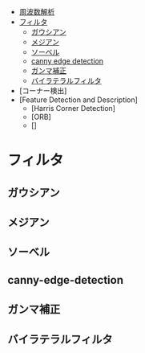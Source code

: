 <!--
 FileName:      readme
 Author:        8ucchiman
 CreatedDate:   2023-10-10 19:07:51
 LastModified:  2023-01-25 10:56:12 +0900
 Reference:     https://qiita.com/Qiita/items/c686397e4a0f4f11683d
 Description:   ---
-->


- [周波数解析](#周波数解析)
- [フィルタ](#フィルタ)
    - [ガウシアン](#ガウシアン)
    - [メジアン](#メジアン)
    - [ソーベル](#ソーベル)
    - [canny edge detection](#canny-edge-detection)
    - [ガンマ補正](#ガンマ補正)
    - [バイラテラルフィルタ](#バイラテラルフィルタ)
- [コーナー検出]
- [Feature Detection and Description]
    - [Harris Corner Detection]
    - [ORB]
    - []

# フィルタ

## ガウシアン
## メジアン
## ソーベル
## canny-edge-detection
## ガンマ補正
## バイラテラルフィルタ
